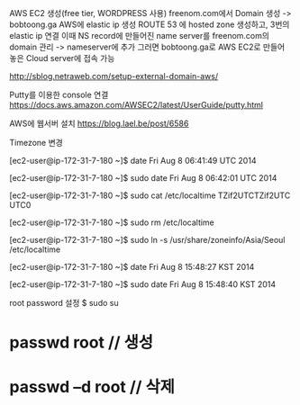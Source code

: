 AWS EC2 생성(free tier, WORDPRESS 사용)
freenom.com에서 Domain 생성 -> bobtoong.ga
AWS에 elastic ip 생성
ROUTE 53 에 hosted zone 생성하고, 3번의 elastic ip 연결
 이때 NS record에 만들어진 name server를 freenom.com의 domain 관리 -> nameserver에 추가
 그러면 bobtoong.ga로 AWS EC2로 만들어 놓은 Cloud server에 접속 가능
 
 
 http://sblog.netraweb.com/setup-external-domain-aws/
 
Putty를 이용한 console 연결
https://docs.aws.amazon.com/AWSEC2/latest/UserGuide/putty.html


AWS에 웹서버 설치
https://blog.lael.be/post/6586


Timezone 변경

[ec2-user@ip-172-31-7-180 ~]$ date
Fri Aug  8 06:41:49 UTC 2014 

[ec2-user@ip-172-31-7-180 ~]$ sudo date
Fri Aug  8 06:42:01 UTC 2014 

[ec2-user@ip-172-31-7-180 ~]$ sudo cat /etc/localtime
TZif2UTCTZif2UTC
UTC0 

[ec2-user@ip-172-31-7-180 ~]$ sudo rm /etc/localtime 

[ec2-user@ip-172-31-7-180 ~]$ sudo ln -s /usr/share/zoneinfo/Asia/Seoul /etc/localtime 

[ec2-user@ip-172-31-7-180 ~]$ date
Fri Aug  8 15:48:27 KST 2014 

[ec2-user@ip-172-31-7-180 ~]$ sudo date
Fri Aug  8 15:48:40 KST 2014

root password 설정
$ sudo su
# passwd root 	// 생성
# passwd –d root  // 삭제
